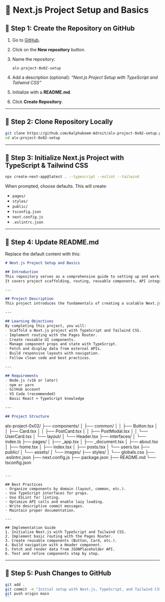 # 🔹 Next.js Project Setup and Basics

## 🔹 Step 1: Create the Repository on GitHub

1. Go to [GitHub](https://github.com/).
2. Click on the **New repository** button.
3. Name the repository:

   ```
   alx-project-0x02-setup
   ```
4. Add a description (optional):
   *“Next.js Project Setup with TypeScript and Tailwind CSS”*
5. Initialize with a **README.md**.
6. Click **Create Repository**.

---

## 🔹 Step 2: Clone Repository Locally

```bash
git clone https://github.com/Aalphakeem-Adroit/alx-project-0x02-setup.git
cd alx-project-0x02-setup
```

---

## 🔹 Step 3: Initialize Next.js Project with TypeScript & Tailwind CSS

```bash
npx create-next-app@latest . --typescript --eslint --tailwind
```

When prompted, choose defaults. This will create:

* `pages/`
* `styles/`
* `public/`
* `tsconfig.json`
* `next.config.js`
* `.eslintrc.json`

---

## 🔹 Step 4: Update README.md

Replace the default content with this:

```markdown
# Next.js Project Setup and Basics

## Introduction
This repository serves as a comprehensive guide to setting up and working with **Next.js**, **TypeScript**, and **Tailwind CSS**.  
It covers project scaffolding, routing, reusable components, API integration, and best practices for building modern web applications.

---

## Project Description
This project introduces the fundamentals of creating a scalable Next.js app. It demonstrates how to structure a project properly, implement reusable components, handle routing, integrate APIs, and build responsive layouts with Tailwind CSS.

---

## Learning Objectives
By completing this project, you will:
- Scaffold a Next.js project with TypeScript and Tailwind CSS.
- Implement routing with the Pages Router.
- Create reusable UI components.
- Manage component props and state with TypeScript.
- Fetch and display data from external APIs.
- Build responsive layouts with navigation.
- Follow clean code and best practices.

---

## Requirements
- Node.js (v16 or later)
- npm or yarn
- GitHub account
- VS Code (recommended)
- Basic React + TypeScript knowledge

---

## Project Structure
```

alx-project-0x02/
├── components/
│   ├── common/
│   │   ├── Button.tsx
│   │   ├── Card.tsx
│   │   ├── PostCard.tsx
│   │   ├── PostModal.tsx
│   │   └── UserCard.tsx
│   └── layout/
│       └── Header.tsx
├── interfaces/
│   └── index.ts
├── pages/
│   ├── \_app.tsx
│   ├── \_document.tsx
│   ├── about.tsx
│   ├── home.tsx
│   ├── index.tsx
│   ├── posts.tsx
│   └── users.tsx
├── public/
│   └── assets/
│       └── images/
├── styles/
│   └── globals.css
├── .eslintrc.json
├── next.config.js
├── package.json
├── README.md
└── tsconfig.json

```

---

## Best Practices
- Organize components by domain (layout, common, etc.).
- Use TypeScript interfaces for props.
- Use ESLint for linting.
- Optimize API calls and enable lazy loading.
- Write descriptive commit messages.
- Maintain proper documentation.

---

## Implementation Guide
1. Initialize Next.js with TypeScript and Tailwind CSS.
2. Implement basic routing with the Pages Router.
3. Create reusable components (Button, Card, etc.).
4. Build navigation with a Header component.
5. Fetch and render data from JSONPlaceholder API.
6. Test and refine components step by step.
```

---

## 🔹 Step 5: Push Changes to GitHub

```bash
git add .
git commit -m "Initial setup with Next.js, TypeScript, and Tailwind CSS"
git push origin main
``
